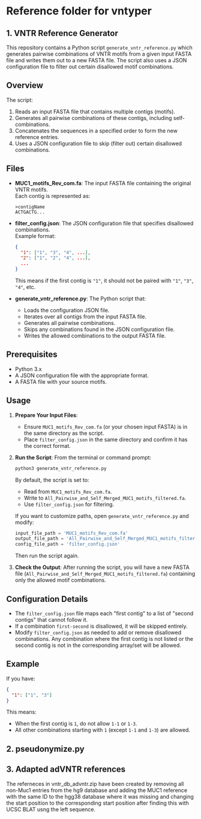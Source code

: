 # Reference folder for vntyper

## 1. VNTR Reference Generator

This repository contains a Python script `generate_vntr_reference.py` which generates pairwise combinations of VNTR motifs from a given input FASTA file and writes them out to a new FASTA file. The script also uses a JSON configuration file to filter out certain disallowed motif combinations.

## Overview

The script:
1. Reads an input FASTA file that contains multiple contigs (motifs).
2. Generates all pairwise combinations of these contigs, including self-combinations.
3. Concatenates the sequences in a specified order to form the new reference entries.
4. Uses a JSON configuration file to skip (filter out) certain disallowed combinations.

## Files

- **MUC1_motifs_Rev_com.fa**: The input FASTA file containing the original VNTR motifs.  
  Each contig is represented as:
  ```
  >contigName
  ACTGACTG...
  ```

- **filter_config.json**: The JSON configuration file that specifies disallowed combinations.  
  Example format:
  ```json
  {
    "1": ["1", "3", "4", ...],
    "2": ["1", "2", "4", ...],
    ...
  }
  ```
  This means if the first contig is `"1"`, it should not be paired with `"1"`, `"3"`, `"4"`, etc.

- **generate_vntr_reference.py**: The Python script that:
  - Loads the configuration JSON file.
  - Iterates over all contigs from the input FASTA file.
  - Generates all pairwise combinations.
  - Skips any combinations found in the JSON configuration file.
  - Writes the allowed combinations to the output FASTA file.

## Prerequisites

- Python 3.x
- A JSON configuration file with the appropriate format.
- A FASTA file with your source motifs.

## Usage

1. **Prepare Your Input Files**:
   - Ensure `MUC1_motifs_Rev_com.fa` (or your chosen input FASTA) is in the same directory as the script.
   - Place `filter_config.json` in the same directory and confirm it has the correct format.

2. **Run the Script**:
   From the terminal or command prompt:
   ```bash
   python3 generate_vntr_reference.py
   ```
   
   By default, the script is set to:
   - Read from `MUC1_motifs_Rev_com.fa`.
   - Write to `All_Pairwise_and_Self_Merged_MUC1_motifs_filtered.fa`.
   - Use `filter_config.json` for filtering.

   If you want to customize paths, open `generate_vntr_reference.py` and modify:
   ```python
   input_file_path = 'MUC1_motifs_Rev_com.fa'
   output_file_path = 'All_Pairwise_and_Self_Merged_MUC1_motifs_filtered.fa'
   config_file_path = 'filter_config.json'
   ```
   Then run the script again.

3. **Check the Output**:
   After running the script, you will have a new FASTA file (`All_Pairwise_and_Self_Merged_MUC1_motifs_filtered.fa`) containing only the allowed motif combinations.

## Configuration Details

- The `filter_config.json` file maps each "first contig" to a list of "second contigs" that cannot follow it.
- If a combination `first-second` is disallowed, it will be skipped entirely.
- Modify `filter_config.json` as needed to add or remove disallowed combinations. Any combination where the first contig is not listed or the second contig is not in the corresponding array/set will be allowed.

## Example

If you have:
```json
{
  "1": ["1", "3"]
}
```

This means:
- When the first contig is `1`, do not allow `1-1` or `1-3`.
- All other combinations starting with `1` (except `1-1` and `1-3`) are allowed.

## 2. pseudonymize.py

## 3. Adapted adVNTR references

The referneces in vntr_db_advntr.zip have been created by removing all non-Muc1 entries from the hg9 database and adding the MUC1 reference with the same ID to the hgg38 database where it was missing and changing the start position to the corresponding start position after finding this with UCSC BLAT usng the left sequence.